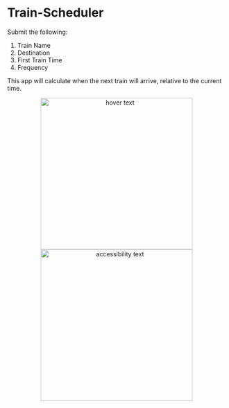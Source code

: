 # Train-Scheduler
Submit the following:
1. Train Name
2. Destination
3. First Train Time
4. Frequency

This app will calculate when the next train will arrive, relative to the current time.


<p align="center">
  <img src="C:\Users\The Portal\Desktop\Train-Scheduler\assets\images\Screenshot_1.png" width="350" title="hover text">
  <img src="C:\Users\The Portal\Desktop\Train-Scheduler\assets\images\Screenshot_1.png"  width="350" alt="accessibility text">
</p>
